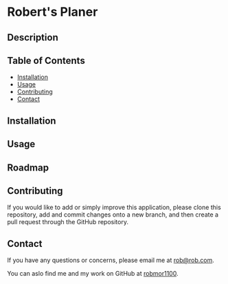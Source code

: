 # Robert's Planer


## Description




## Table of Contents

  * [Installation](#installation)
  * [Usage](#usage)
  * [Contributing](#contributing)
  * [Contact](#contact)


## Installation





## Usage



## Roadmap




## Contributing

If you would like to add or simply improve this application, please clone this repository, add and commit changes onto a new branch, and then create a pull request through the GitHub repository.


## Contact 

If you have any questions or concerns, please email me at <a href="mailto: robmor1100">rob@rob.com</a>.

You can aslo find me and my work on GitHub at [robmor1100](https://github.com/robmor1100).

